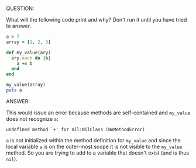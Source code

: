 QUESTION:

What will the following code print and why? Don't run it until you have tried to answer.

```ruby
a = 7
array = [1, 2, 3]

def my_value(ary)
  ary.each do |b|
    a += b
  end
end

my_value(array)
puts a
```

ANSWER:

This would issue an error because methods are self-contained and `my_value` does not recognize `a`:
```
undefined method `+' for nil:NilClass (NoMethodError)
```

`a` is not initialized within the method definition for `my_value` and since the local variable `a` is on
the outer-most scope it is not visible to the `my_value` method. So you are trying to add to a variable
that doesn't exist (and is thus `nil`).
